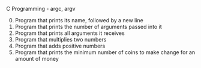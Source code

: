 C Programming - argc, argv

0. Program that prints its name, followed by a new line
1. Program that prints the number of arguments passed into it
2. Program that prints all arguments it receives
3. Program that multiplies two numbers
4. Program that adds positive numbers
5. Program that prints the minimum number of coins to make change for an amount of money
